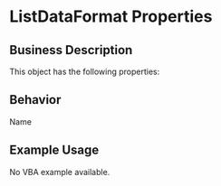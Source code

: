 # ListDataFormat Properties

## Business Description
This object has the following properties:

## Behavior
Name

## Example Usage
No VBA example available.